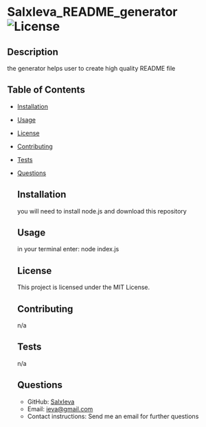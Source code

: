 # SalxIeva_README_generator ![License](https://img.shields.io/badge/license-MIT-brightgreen) <!-- license badge here -->
  

  ## Description
  the generator helps user to create high quality README file
  
  ## Table of Contents
  - [Installation](#installation)
- [Usage](#usage)
- [License](#license)
- [Contributing](#contributing)
- [Tests](#tests)
- [Questions](#questions)
  
  ## Installation
  you will need to install node.js and download this repository
  
  ## Usage
  in your terminal enter: node index.js
  
  ## License
  This project is licensed under the MIT License.
  
  ## Contributing
  n/a
  
  ## Tests
  n/a
  
  ## Questions
  
  - GitHub: [SalxIeva](http://github.com/SalxIeva)
  - Email: ieva@gmail.com
  - Contact instructions: Send me an email for further questions
  